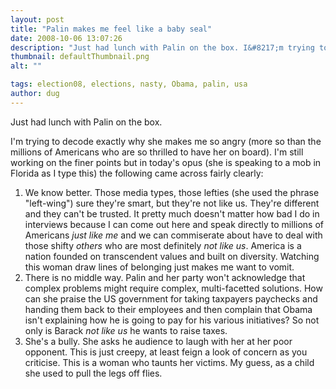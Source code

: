 ```yaml
---
layout: post
title: "Palin makes me feel like a baby seal"
date: 2008-10-06 13:07:26
description: "Just had lunch with Palin on the box. I&#8217;m trying to decode exactly why she makes me so angry (more so than the millions of Americans who are so thrilled to have her on board). I&#8217;m still working on the&#8230;"
thumbnail: defaultThumbnail.png
alt: ""

tags: election08, elections, nasty, Obama, palin, usa
author: dug
---
```


<p>Just had lunch with Palin on the box.</p>

<p>I'm trying to decode exactly why she makes me so angry (more so than the millions of Americans who are so thrilled to have her on board). I'm still working on the finer points but in today's opus (she is speaking to a mob in Florida as I type this) the following came across fairly clearly:</p>

<ol>
<li>We know better. Those media types, those lefties (she used the phrase "left-wing") sure they're smart, but they're not like us. They're different and they can't be trusted. It pretty much doesn't matter how bad I do in interviews because I can come out here and speak directly to millions of Americans <em>just like me</em> and we can commiserate about have to deal with those shifty <em>others</em> who are most definitely <em>not like us</em>. America is a nation founded on transcendent values and built on diversity. Watching this woman draw lines of belonging just makes me want to vomit.</li>
<li>There is no middle way. Palin and her party won't acknowledge that complex problems might require complex, multi-facetted solutions. How can she praise the US government for  taking taxpayers paychecks and handing them back to their employees and then complain that Obama isn't explaining how he is going to pay for his various initiatives? So not only is Barack <em>not like us</em> he wants to raise taxes.</li>
<li>She's a bully. She asks he audience to laugh with her at her poor opponent. This is just creepy, at least feign a look of concern as you criticise. This is a woman who taunts her victims. My guess, as a child she used to pull the legs off flies.</li>
</ol>
